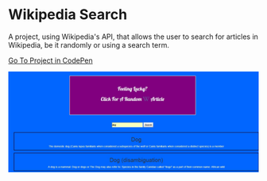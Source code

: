 # Wikipedia Search

A project, using Wikipedia's API, that allows the user to search for articles in Wikipedia, be it randomly or using a search term.

[Go To Project in CodePen](https://codepen.io/TomerBenRachel/pen/XgGOpG)

![WikipediaSearch](https://github.com/TomerPacific/CodePenProjects/blob/master/Wikipedia%20Search/WikipediaSearch.jpg?raw=true)
